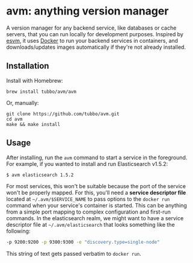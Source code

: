 # avm: anything version manager

A version manager for any backend service, like databases or cache
servers, that you can run locally for development purposes. Inspired by
[esvm][esvm], it uses [Docker][docker] to run your backend services in
containers, and downloads/updates images automatically if they're not
already installed.

## Installation

Install with Homebrew:

    brew install tubbo/avm/avm

Or, manually:

    git clone https://github.com/tubbo/avm.git
    cd avm
    make && make install

## Usage

After installing, run the `avm` command to start a service in the
foreground. For example, if you wanted to install and run Elasticsearch
v1.5.2:

```bash
$ avm elasticsearch 1.5.2
```

For most services, this won't be suitable because the port of the
service won't be properly mapped. For this, you'll need a **service
descriptor file** located at `~/.avm/$SERVICE_NAME` to pass options to
the `docker run` command when your service's container is started. This
can be anything from a simple port mapping to complex configuration and
first-run commands. In the elasticsearch realm, we might want to have a
service descriptor file at `~/.avm/elasticsearch` that looks something
like the following:

```bash
-p 9200:9200 -p 9300:9300 -e "discovery.type=single-node"
```

This string of text gets passed verbatim to `docker run`.

[esvm]: https://github.com/elastic/esvm
[docker]: https://www.docker.com
